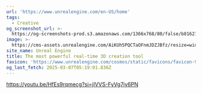 ```yaml
---
url: 'https://www.unrealengine.com/en-US/home'
tags:
  - Creative
og_screenshot_url: >-
  https://og-screenshots-prod.s3.amazonaws.com/1366x768/80/false/b8162168579dbd46e4e46eb16fe95a62a7d93718f14ea174bb0ce6c442d28cdf.jpeg
image: >-
  https://cms-assets.unrealengine.com/AiKUh5PQCTaOFnmJDZJBfz/resize=width:1200/HfuPC0S3Tk6bQ4nDY3pR
site_name: Unreal Engine
title: The most powerful real-time 3D creation tool
favicon: 'https://www.unrealengine.com/cosmos/static/favicons/favicon-96x96.png'
og_last_fetch: 2025-03-07T05:19:01.836Z
---
```


https://youtu.be/HfEs9rqmecg?si=jIVVS-FyVg7iy6PN
